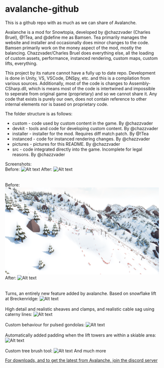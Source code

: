 # avalanche-github

This is a github repo with as much as we can share of Avalanche.

Avalanche is a mod for Snowtopia, developed by @chazzvader (Charles Bruel), @!Tea, and @define me as Bamsen. Tea primarily manages the website and installer and occasionally does minor changes to the code. Bamsen primarily work on the money aspect of the mod, mostly the balancing. Chazzvader/Charles Bruel does everything else, all the loading of custom assets, performance, instanced rendering, custom maps, custom lifts, everything.

This project by its nature cannot have a fully up to date repo. Development is done in Unity, VS, VSCode, DNSpy, etc. and this is a compilation from various sources. Additionally, most of the code is changes to Assembly-CSharp.dll, which is means most of the code is intertwined and impossible to seperate from original game (proprietary) and so we cannot share it. Any code that exists is purely our own, does not contain reference to other internal elements nor is based on proprietary code.

The folder structure is as follows:
 * custom - code used by custom content in the game. By @chazzvader
 * devkit - tools and code for developing custom content. By @chazzvader
 * installer - installer for the mod. Requires diff match patch. By @!Tea
 * instanced - code for instanced rendering changes. By @chazzvader
 * pictures - pictures for this README. By @chazzvader
 * src - code integrated directly into the game. Incomplete for legal reasons. By @chazzvader

Screenshots:<br>
Before:
![Alt text](https://github.com/charles-bruel/avalanche-github/blob/master/pictures/ps1o.PNG?raw=true)
After:
![Alt text](https://github.com/charles-bruel/avalanche-github/blob/master/pictures/ps1m.PNG?raw=true)
<br><br><br>
Before:
![Alt text](https://github.com/charles-bruel/avalanche-github/blob/master/pictures/ps2o.PNG?raw=true)
After:
![Alt text](https://github.com/charles-bruel/avalanche-github/blob/master/pictures/ps2m.PNG?raw=true)
<br><br><br>
Turns, an entirely new feature added by avalanche. Based on snowflake lift at Breckenridge:
![Alt text](https://github.com/charles-bruel/avalanche-github/blob/master/pictures/ps3.PNG?raw=true)
<br><br>High detail and realistic sheaves and clamps, and realistic cable sag using caterny lines:
![Alt text](https://github.com/charles-bruel/avalanche-github/blob/master/pictures/ps4.PNG?raw=true)
<br><br>Custom behaviour for pulsed gondolas:
![Alt text](https://github.com/charles-bruel/avalanche-github/blob/master/pictures/ps5.PNG?raw=true)
<br><br>Automatically added padding when the lift towers are within a skiable area:
![Alt text](https://github.com/charles-bruel/avalanche-github/blob/master/pictures/ps6.PNG?raw=true)
<br><br>Custom tree brush tool:
![Alt text](https://github.com/charles-bruel/avalanche-github/blob/master/pictures/ps7.PNG?raw=true)
And much more

[For downloads, and to get the latest from Avalanche, join the discord server](https://discord.gg/zGZ3CV8jVJ)
